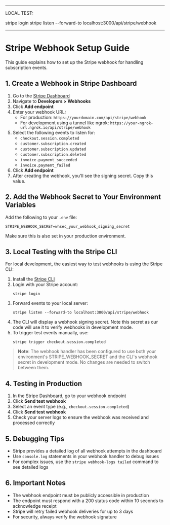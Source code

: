 *************************************
LOCAL TEST:

stripe login
stripe listen --forward-to localhost:3000/api/stripe/webhook
*************************************

# Stripe Webhook Setup Guide

This guide explains how to set up the Stripe webhook for handling subscription events.

## 1. Create a Webhook in Stripe Dashboard

1. Go to the [Stripe Dashboard](https://dashboard.stripe.com/)
2. Navigate to **Developers > Webhooks**
3. Click **Add endpoint**
4. Enter your webhook URL:
   - For production: `https://yourdomain.com/api/stripe/webhook`
   - For development using a tunnel like ngrok: `https://your-ngrok-url.ngrok.io/api/stripe/webhook`
5. Select the following events to listen for:
   - `checkout.session.completed`
   - `customer.subscription.created`
   - `customer.subscription.updated`
   - `customer.subscription.deleted`
   - `invoice.payment_succeeded`
   - `invoice.payment_failed`
6. Click **Add endpoint**
7. After creating the webhook, you'll see the signing secret. Copy this value.

## 2. Add the Webhook Secret to Your Environment Variables

Add the following to your `.env` file:

```
STRIPE_WEBHOOK_SECRET=whsec_your_webhook_signing_secret
```

Make sure this is also set in your production environment.

## 3. Local Testing with the Stripe CLI

For local development, the easiest way to test webhooks is using the Stripe CLI:

1. Install the [Stripe CLI](https://stripe.com/docs/stripe-cli)
2. Login with your Stripe account:
   ```
   stripe login
   ```
3. Forward events to your local server:
   ```
   stripe listen --forward-to localhost:3000/api/stripe/webhook
   ```
4. The CLI will display a webhook signing secret. Note this secret as our code will use it to verify webhooks in development mode.
5. To trigger test events manually, use:
   ```
   stripe trigger checkout.session.completed
   ```

> **Note**: The webhook handler has been configured to use both your environment's STRIPE_WEBHOOK_SECRET and the CLI's webhook secret in development mode. No changes are needed to switch between them.

## 4. Testing in Production

1. In the Stripe Dashboard, go to your webhook endpoint
2. Click **Send test webhook**
3. Select an event type (e.g., `checkout.session.completed`)
4. Click **Send test webhook**
5. Check your server logs to ensure the webhook was received and processed correctly

## 5. Debugging Tips

- Stripe provides a detailed log of all webhook attempts in the dashboard
- Use `console.log` statements in your webhook handler to debug issues
- For complex issues, use the `stripe webhook-logs tailed` command to see detailed logs

## 6. Important Notes

- The webhook endpoint must be publicly accessible in production
- The endpoint must respond with a 200 status code within 10 seconds to acknowledge receipt
- Stripe will retry failed webhook deliveries for up to 3 days
- For security, always verify the webhook signature
